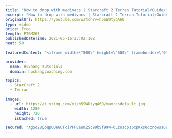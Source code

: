 ```yaml
---
title: "How to drop with medivacs | Starcraft 2 Terran Tutorial/Guide/How-To [2021]"
excerpt: "How to drop with medivacs | Starcraft 2 Terran Tutorial/Guide/How-To #Starcraft #Terran #Tutorial  ♦ Coaching -------------------------------------------------------------------------- Website: https://www.hushangcoaching.com  Interested in Starcraft lessons? Check out my website! I would love to help"
originalUrl: https://youtube.com/watch?v=h5SWDtyqA6Q
type: video
price: Free
length: PT6M26S
publishedDateTime: 2021-06-16T23:02:10Z
heat: 50

featuredContent: "<iframe width=\"800\" height=\"500\" frameborder=\"0\" src=\"https://www.youtube.com/embed/h5SWDtyqA6Q\" allow=\"accelerometer; autoplay; encrypted-media; gyroscope; picture-in-picture\" allowfullscreen></iframe>"

provider:
  name: HuShang Tutorials
  domain: hushangcoaching.com

topics:
  - StarCraft 2
  - Terran

images:
  - url: https://i.ytimg.com/vi/h5SWDtyqA6Q/maxresdefault.jpg
    width: 1280
    height: 720
    isCached: true

secured: "AgSo28QoqpOUeGOToiPFPEaumZSc99bSf994+0LzoscpzpxpKksUqcnowssGBVK6PoM3Far1y4Y9COvgfdCVqnJ5afa8r9NK9Apm3dRq1NKciefmE2OpF+/trnS3Fb/NoILWrs2xgfmQfXmSmI7lepo7EhxDczLRx/l6hsGoRvrPLPajbAFdtPUW5RVktFNQg/MTTX4j19yGldORbeE5fhTQeGPQ7hALh5EhHv5yzCQwhdfS/+t+tByIgSl4R6eQ0s0ERVSxCTDwrjOBLDSveHG4NcwOmByh5KTlt0T2oRIKhLycgy6fGBuMl5PR5lVRe30WMEGepECBbrJn9u+KkCaZAmprPVJ/IIc7xAkXxy5g2LlykdWT1rOn2WBFNAWx+EucfYJlnE+hx86SGYKJyp8yp1LgUimhxqjZnT5yGxI=;niLpRSzxIR9zmUngRysQkA=="
---
```


